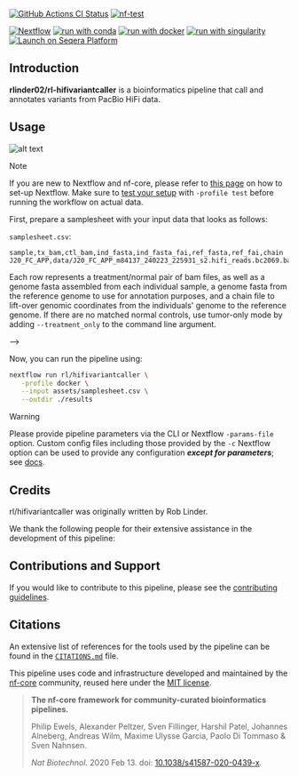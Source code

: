 [![GitHub Actions CI Status](https://github.com/rlinder02/rl-hifivariantcaller/actions/workflows/ci.yml/badge.svg)](https://github.com/rlinder02/rl-hifivariantcaller/actions/workflows/ci.yml)
[![nf-test](https://img.shields.io/badge/unit_tests-nf--test-337ab7.svg)](https://www.nf-test.com)

[![Nextflow](https://img.shields.io/badge/nextflow%20DSL2-%E2%89%A523.04.0-23aa62.svg)](https://www.nextflow.io/)
[![run with conda](http://img.shields.io/badge/run%20with-conda-3EB049?labelColor=000000&logo=anaconda)](https://docs.conda.io/en/latest/)
[![run with docker](https://img.shields.io/badge/run%20with-docker-0db7ed?labelColor=000000&logo=docker)](https://www.docker.com/)
[![run with singularity](https://img.shields.io/badge/run%20with-singularity-1d355c.svg?labelColor=000000)](https://sylabs.io/docs/)
[![Launch on Seqera Platform](https://img.shields.io/badge/Launch%20%F0%9F%9A%80-Seqera%20Platform-%234256e7)](https://cloud.seqera.io/launch?pipeline=https://github.com/rl/hifivariantcaller)

## Introduction

**rlinder02/rl-hifivariantcaller** is a bioinformatics pipeline that call and annotates variants from PacBio HiFi data. 

## Usage

![alt text](docs/images/docs/images/LongReadVariantCalling_Metromap.drawio.png)

> [!NOTE]
> If you are new to Nextflow and nf-core, please refer to [this page](https://nf-co.re/docs/usage/installation) on how to set-up Nextflow. Make sure to [test your setup](https://nf-co.re/docs/usage/introduction#how-to-run-a-pipeline) with `-profile test` before running the workflow on actual data.

First, prepare a samplesheet with your input data that looks as follows:

`samplesheet.csv`:

```csv
sample,tx_bam,ctl_bam,ind_fasta,ind_fasta_fai,ref_fasta,ref_fai,chain
J20_FC_APP,data/J20_FC_APP_m84137_240223_225931_s2.hifi_reads.bc2069.bam,data/J20_FC_CTL_m84137_240224_005830_s3.hifi_reads.bc2070.bam,data/J20_CTL.primary.scaffolded.fasta,data/J20_CTL.primary.scaffolded.fasta.fai,data/mm10.chrs.fasta,data/mm10.chrs.fasta.fai,data/J20_CTL.primary.scaffoldedToMm10.chrs.over.chain.gz
```

Each row represents a treatment/normal pair of bam files, as well as a genome fasta assembled from each individual sample, a genome fasta from the reference genome to use for annotation purposes, and a chain file to lift-over genomic coordinates from the individuals' genome to the reference genome. If there are no matched normal controls, use tumor-only mode by adding `--treatment_only` to the command line argument. 

-->

Now, you can run the pipeline using:

```bash
nextflow run rl/hifivariantcaller \
   -profile docker \
   --input assets/samplesheet.csv \
   --outdir ./results
```

> [!WARNING]
> Please provide pipeline parameters via the CLI or Nextflow `-params-file` option. Custom config files including those provided by the `-c` Nextflow option can be used to provide any configuration _**except for parameters**_;
> see [docs](https://nf-co.re/usage/configuration#custom-configuration-files).

## Credits

rl/hifivariantcaller was originally written by Rob Linder.

We thank the following people for their extensive assistance in the development of this pipeline:

<!-- TODO nf-core: If applicable, make list of people who have also contributed -->

## Contributions and Support

If you would like to contribute to this pipeline, please see the [contributing guidelines](.github/CONTRIBUTING.md).

## Citations

<!-- TODO nf-core: Add citation for pipeline after first release. Uncomment lines below and update Zenodo doi and badge at the top of this file. -->
<!-- If you use rl/hifivariantcaller for your analysis, please cite it using the following doi: [10.5281/zenodo.XXXXXX](https://doi.org/10.5281/zenodo.XXXXXX) -->

<!-- TODO nf-core: Add bibliography of tools and data used in your pipeline -->

An extensive list of references for the tools used by the pipeline can be found in the [`CITATIONS.md`](CITATIONS.md) file.

This pipeline uses code and infrastructure developed and maintained by the [nf-core](https://nf-co.re) community, reused here under the [MIT license](https://github.com/nf-core/tools/blob/master/LICENSE).

> **The nf-core framework for community-curated bioinformatics pipelines.**
>
> Philip Ewels, Alexander Peltzer, Sven Fillinger, Harshil Patel, Johannes Alneberg, Andreas Wilm, Maxime Ulysse Garcia, Paolo Di Tommaso & Sven Nahnsen.
>
> _Nat Biotechnol._ 2020 Feb 13. doi: [10.1038/s41587-020-0439-x](https://dx.doi.org/10.1038/s41587-020-0439-x).
